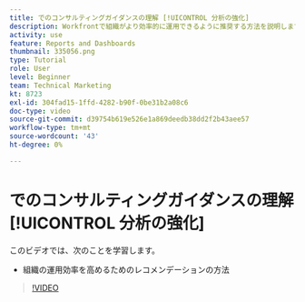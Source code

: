 ```yaml
---
title: でのコンサルティングガイダンスの理解 [!UICONTROL 分析の強化]
description: Workfrontで組織がより効率的に運用できるように推奨する方法を説明します。
activity: use
feature: Reports and Dashboards
thumbnail: 335056.png
type: Tutorial
role: User
level: Beginner
team: Technical Marketing
kt: 8723
exl-id: 304fad15-1ffd-4282-b90f-0be31b2a08c6
doc-type: video
source-git-commit: d39754b619e526e1a869deedb38dd2f2b43aee57
workflow-type: tm+mt
source-wordcount: '43'
ht-degree: 0%

---
```


# でのコンサルティングガイダンスの理解 [!UICONTROL 分析の強化]

このビデオでは、次のことを学習します。

* 組織の運用効率を高めるためのレコメンデーションの方法

>[!VIDEO](https://video.tv.adobe.com/v/335056/?quality=12)
